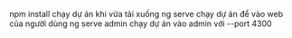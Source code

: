 npm install chạy dự án khi vừa tải xuống
ng serve chạy dự án để vào web của người dùng
ng serve admin chạy dự án vào admin với --port 4300
